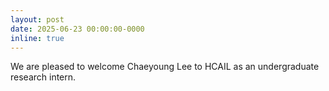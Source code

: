 ```yaml
---
layout: post
date: 2025-06-23 00:00:00-0000
inline: true
---
```


We are pleased to welcome Chaeyoung Lee
to HCAIL as an undergraduate research intern.
